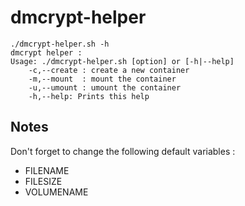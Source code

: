 
# dmcrypt-helper

    ./dmcrypt-helper.sh -h 
    dmcrypt helper :    
    Usage: ./dmcrypt-helper.sh [option] or [-h|--help]
        -c,--create : create a new container 
        -m,--mount  : mount the container 
        -u,--umount : umount the container
        -h,--help: Prints this help

## Notes 

Don't forget to change the following default variables : 
 - FILENAME
 - FILESIZE
 - VOLUMENAME



